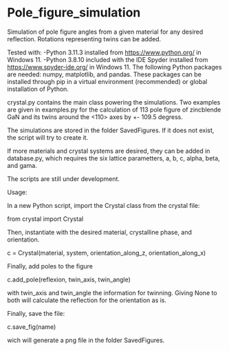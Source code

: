 # Pole_figure_simulation
Simulation of pole figure angles from a given material for any desired reflection. Rotations representing twins can be added.

Tested with:
 -Python 3.11.3 installed from https://www.python.org/ in Windows 11.
 -Python 3.8.10 included with the IDE Spyder installed from https://www.spyder-ide.org/ in Windows 11.
The following Python packages are needed: numpy, matplotlib, and pandas.
These packages can be installed through pip in a virtual environment (recommended) or global installation of Python.

crystal.py contains the main class powering the simulations. Two examples are given in examples.py for the calculation of 113 pole figure of zincblende GaN and
its twins around the <110> axes by +- 109.5 degress.

The simulations are stored in the folder SavedFigures. If it does not exist, the script will try to create it.

If more materials and crystal systems are desired, they can be added in database.py, which requires the six lattice parametters, a, b, c, alpha, beta, and gama.

The scripts are still under development.


Usage:

In a new Python script, import the Crystal class from the crystal file:

from crystal import Crystal

Then, instantiate with the desired material, crystalline phase, and orientation.

c = Crystal(material, system, orientation_along_z, orientation_along_x)

Finally, add poles to the figure

c.add_pole(reflexion, twin_axis, twin_angle)

with twin_axis and twin_angle the information for twinning. Giving None to both will calculate the reflection for the orientation as is.

Finally, save the file:

c.save_fig(name)

wich will generate a png file in the folder SavedFigures.
